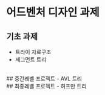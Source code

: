 # 어드벤처 디자인 과제
## 기초 과제
- 트라이 자료구조
- 세그먼트 트리
<br/>
## 중간레벨 프로젝트
- AVL 트리
<br/>
## 최종레벨 프로젝트
- 허프만 트리
